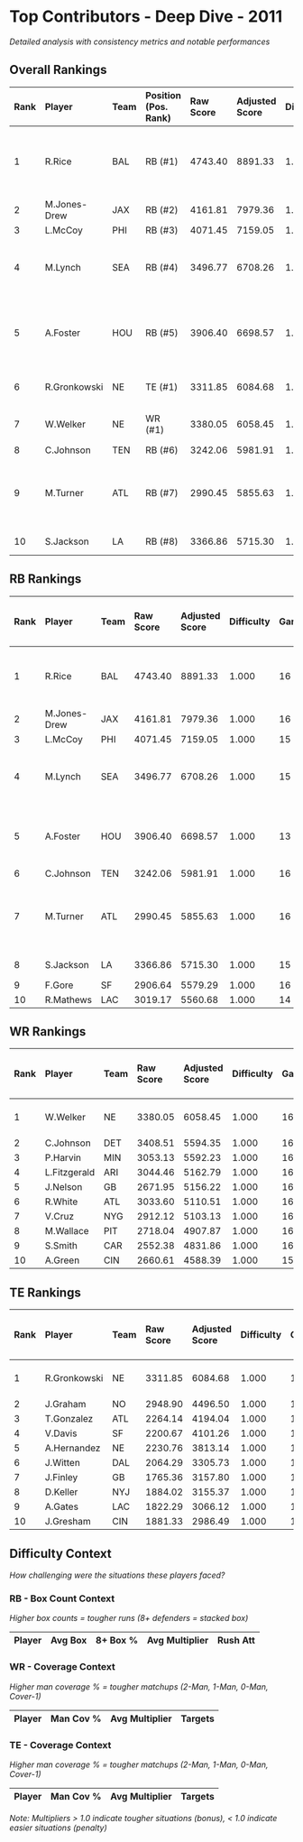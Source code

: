 # Top Contributors - Deep Dive - 2011

*Detailed analysis with consistency metrics and notable performances*

## Overall Rankings

| Rank | Player       | Team | Position (Pos. Rank) | Raw Score | Adjusted Score | Difficulty | Games | Avg/Game | Typical | Consistency | Floor | Ceiling | Peak   | Trend      | Notable Games                  |
| :----| :------------| :----| :--------------------| :---------| :--------------| :----------| :-----| :--------| :-------| :-----------| :-----| :-------| :------| :----------| :------------------------------|
| 1    | R.Rice       | BAL  | RB (#1)              | 4743.40   | 8891.33        | 1.000      | 16    | 555.71   | 529.06  | 8/1/7       | 479.8 | 638.9   | 911.73 | Stable     | Wk 11 (vs CIN), Wk 17 (vs CIN) |
| 2    | M.Jones-Drew | JAX  | RB (#2)              | 4161.81   | 7979.36        | 1.000      | 16    | 498.71   | 501.37  | 8/2/6       | 374.3 | 610.7   | 795.46 | Increasing | Wk 14 (vs TB)                  |
| 3    | L.McCoy      | PHI  | RB (#3)              | 4071.45   | 7159.05        | 1.000      | 15    | 477.27   | 500.25  | 7/2/6       | 407.1 | 599.7   | 732.17 | Decreasing |                                |
| 4    | M.Lynch      | SEA  | RB (#4)              | 3496.77   | 6708.26        | 1.000      | 15    | 447.22   | 382.25  | 7/1/7       | 310.5 | 556.9   | 881.97 | Increasing | Wk 10 (vs BAL), Wk 16 (vs SF)  |
| 5    | A.Foster     | HOU  | RB (#5)              | 3906.40   | 6698.57        | 1.000      | 13    | 515.27   | 505.67  | 4/3/6       | 442.9 | 582.9   | 801.11 | Stable     | Wk 7 (vs TEN), Wk 13 (vs ATL)  |
| 6    | R.Gronkowski | NE   | TE (#1)              | 3311.85   | 6084.68        | 1.000      | 16    | 380.29   | 421.32  | 8/1/7       | 239.7 | 504.3   | 693.35 | Increasing | Wk 14 (vs WAS)                 |
| 7    | W.Welker     | NE   | WR (#1)              | 3380.05   | 6058.45        | 1.000      | 16    | 378.65   | 362.29  | 8/1/7       | 246.5 | 452.7   | 881.75 | Decreasing | Wk 3 (vs BUF)                  |
| 8    | C.Johnson    | TEN  | RB (#6)              | 3242.06   | 5981.91        | 1.000      | 16    | 373.87   | 372.47  | 8/1/7       | 287.8 | 474.6   | 558.01 | Increasing |                                |
| 9    | M.Turner     | ATL  | RB (#7)              | 2990.45   | 5855.63        | 1.000      | 16    | 365.98   | 364.25  | 8/2/6       | 285.1 | 436.9   | 609.23 | Decreasing | Wk 6 (vs CAR), Wk 4 (vs SEA)   |
| 10   | S.Jackson    | LA   | RB (#8)              | 3366.86   | 5715.30        | 1.000      | 15    | 381.02   | 429.31  | 7/3/5       | 278.7 | 500.8   | 679.80 | Stable     | Wk 8 (vs NO)                   |

## RB Rankings

| Rank | Player       | Team | Raw Score | Adjusted Score | Difficulty | Games | Avg/Game | Typical | Consistency | Floor | Ceiling | Peak   | Trend      | Notable Games (>150% Typical)  |
| :----| :------------| :----| :---------| :--------------| :----------| :-----| :--------| :-------| :-----------| :-----| :-------| :------| :----------| :------------------------------|
| 1    | R.Rice       | BAL  | 4743.40   | 8891.33        | 1.000      | 16    | 555.71   | 529.06  | 8/1/7       | 479.8 | 638.9   | 911.73 | Stable     | Wk 11 (vs CIN), Wk 17 (vs CIN) |
| 2    | M.Jones-Drew | JAX  | 4161.81   | 7979.36        | 1.000      | 16    | 498.71   | 501.37  | 8/2/6       | 374.3 | 610.7   | 795.46 | Increasing | Wk 14 (vs TB)                  |
| 3    | L.McCoy      | PHI  | 4071.45   | 7159.05        | 1.000      | 15    | 477.27   | 500.25  | 7/2/6       | 407.1 | 599.7   | 732.17 | Decreasing |                                |
| 4    | M.Lynch      | SEA  | 3496.77   | 6708.26        | 1.000      | 15    | 447.22   | 382.25  | 7/1/7       | 310.5 | 556.9   | 881.97 | Increasing | Wk 10 (vs BAL), Wk 16 (vs SF)  |
| 5    | A.Foster     | HOU  | 3906.40   | 6698.57        | 1.000      | 13    | 515.27   | 505.67  | 4/3/6       | 442.9 | 582.9   | 801.11 | Stable     | Wk 7 (vs TEN), Wk 13 (vs ATL)  |
| 6    | C.Johnson    | TEN  | 3242.06   | 5981.91        | 1.000      | 16    | 373.87   | 372.47  | 8/1/7       | 287.8 | 474.6   | 558.01 | Increasing |                                |
| 7    | M.Turner     | ATL  | 2990.45   | 5855.63        | 1.000      | 16    | 365.98   | 364.25  | 8/2/6       | 285.1 | 436.9   | 609.23 | Decreasing | Wk 6 (vs CAR), Wk 4 (vs SEA)   |
| 8    | S.Jackson    | LA   | 3366.86   | 5715.30        | 1.000      | 15    | 381.02   | 429.31  | 7/3/5       | 278.7 | 500.8   | 679.80 | Stable     | Wk 8 (vs NO)                   |
| 9    | F.Gore       | SF   | 2906.64   | 5579.29        | 1.000      | 16    | 348.71   | 349.69  | 8/1/7       | 237.0 | 468.3   | 608.69 | Decreasing |                                |
| 10   | R.Mathews    | LAC  | 3019.17   | 5560.68        | 1.000      | 14    | 397.19   | 385.68  | 5/3/6       | 318.5 | 464.6   | 688.34 | Stable     |                                |

## WR Rankings

| Rank | Player       | Team | Raw Score | Adjusted Score | Difficulty | Games | Avg/Game | Typical | Consistency | Floor | Ceiling | Peak   | Trend      | Notable Games (>150% Typical) |
| :----| :------------| :----| :---------| :--------------| :----------| :-----| :--------| :-------| :-----------| :-----| :-------| :------| :----------| :-----------------------------|
| 1    | W.Welker     | NE   | 3380.05   | 6058.45        | 1.000      | 16    | 378.65   | 362.29  | 8/1/7       | 246.5 | 452.7   | 881.75 | Decreasing | Wk 3 (vs BUF)                 |
| 2    | C.Johnson    | DET  | 3408.51   | 5594.35        | 1.000      | 16    | 349.65   | 338.02  | 6/3/7       | 259.9 | 390.2   | 716.45 | Decreasing |                               |
| 3    | P.Harvin     | MIN  | 3053.13   | 5592.23        | 1.000      | 16    | 349.51   | 342.32  | 8/1/7       | 211.5 | 495.3   | 641.99 | Increasing |                               |
| 4    | L.Fitzgerald | ARI  | 3044.46   | 5162.79        | 1.000      | 16    | 322.67   | 288.63  | 8/1/7       | 209.0 | 359.7   | 615.06 | Stable     |                               |
| 5    | J.Nelson     | GB   | 2671.95   | 5156.22        | 1.000      | 16    | 322.26   | 285.04  | 7/3/6       | 172.5 | 338.5   | 820.12 | Stable     |                               |
| 6    | R.White      | ATL  | 3033.60   | 5110.51        | 1.000      | 16    | 319.41   | 311.17  | 8/1/7       | 207.5 | 400.7   | 593.25 | Increasing |                               |
| 7    | V.Cruz       | NYG  | 2912.12   | 5103.13        | 1.000      | 16    | 318.95   | 291.18  | 7/1/8       | 261.9 | 464.2   | 570.43 | Increasing |                               |
| 8    | M.Wallace    | PIT  | 2718.04   | 4907.87        | 1.000      | 16    | 306.74   | 309.40  | 8/2/6       | 254.2 | 374.5   | 530.19 | Decreasing |                               |
| 9    | S.Smith      | CAR  | 2552.38   | 4831.86        | 1.000      | 16    | 301.99   | 327.68  | 8/2/6       | 216.7 | 402.6   | 462.31 | Decreasing |                               |
| 10   | A.Green      | CIN  | 2660.61   | 4588.39        | 1.000      | 15    | 305.89   | 293.08  | 7/3/5       | 253.7 | 379.1   | 608.63 | Stable     |                               |

## TE Rankings

| Rank | Player       | Team | Raw Score | Adjusted Score | Difficulty | Games | Avg/Game | Typical | Consistency | Floor | Ceiling | Peak   | Trend      | Notable Games (>150% Typical) |
| :----| :------------| :----| :---------| :--------------| :----------| :-----| :--------| :-------| :-----------| :-----| :-------| :------| :----------| :-----------------------------|
| 1    | R.Gronkowski | NE   | 3311.85   | 6084.68        | 1.000      | 16    | 380.29   | 421.32  | 8/1/7       | 239.7 | 504.3   | 693.35 | Increasing | Wk 14 (vs WAS)                |
| 2    | J.Graham     | NO   | 2948.90   | 4496.50        | 1.000      | 16    | 281.03   | 272.02  | 6/2/8       | 208.1 | 327.3   | 555.41 | Stable     |                               |
| 3    | T.Gonzalez   | ATL  | 2264.14   | 4194.04        | 1.000      | 16    | 262.13   | 236.07  | 8/0/8       | 162.2 | 329.2   | 673.10 | Increasing |                               |
| 4    | V.Davis      | SF   | 2200.67   | 4101.26        | 1.000      | 16    | 256.33   | 222.61  | 8/1/7       | 165.4 | 302.1   | 492.62 | Stable     |                               |
| 5    | A.Hernandez  | NE   | 2230.76   | 3813.14        | 1.000      | 14    | 272.37   | 218.66  | 6/2/6       | 185.9 | 370.9   | 516.36 | Stable     |                               |
| 6    | J.Witten     | DAL  | 2064.29   | 3305.73        | 1.000      | 16    | 206.61   | 184.77  | 6/3/7       | 147.3 | 256.3   | 425.69 | Decreasing |                               |
| 7    | J.Finley     | GB   | 1765.36   | 3157.80        | 1.000      | 16    | 197.36   | 161.96  | 8/0/8       | 126.1 | 267.6   | 484.44 | Stable     |                               |
| 8    | D.Keller     | NYJ  | 1884.02   | 3155.37        | 1.000      | 16    | 197.21   | 175.17  | 8/1/7       | 116.3 | 256.6   | 381.77 | Stable     |                               |
| 9    | A.Gates      | LAC  | 1822.29   | 3066.12        | 1.000      | 13    | 235.86   | 245.82  | 5/2/6       | 184.5 | 314.9   | 427.83 | Increasing |                               |
| 10   | J.Gresham    | CIN  | 1881.33   | 2986.49        | 1.000      | 14    | 213.32   | 196.99  | 7/0/7       | 134.2 | 254.3   | 465.44 | Decreasing |                               |

## Difficulty Context

*How challenging were the situations these players faced?*

### RB - Box Count Context

*Higher box counts = tougher runs (8+ defenders = stacked box)*

| Player | Avg Box | 8+ Box % | Avg Multiplier | Rush Att |
| :------| :-------| :--------| :--------------| :--------|

### WR - Coverage Context

*Higher man coverage % = tougher matchups (2-Man, 1-Man, 0-Man, Cover-1)*

| Player | Man Cov % | Avg Multiplier | Targets |
| :------| :---------| :--------------| :-------|

### TE - Coverage Context

*Higher man coverage % = tougher matchups (2-Man, 1-Man, 0-Man, Cover-1)*

| Player | Man Cov % | Avg Multiplier | Targets |
| :------| :---------| :--------------| :-------|

*Note: Multipliers > 1.0 indicate tougher situations (bonus), < 1.0 indicate easier situations (penalty)*

